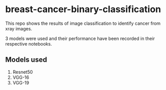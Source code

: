 # breast-cancer-binary-classification

This repo shows the results of image classification to identify cancer from xray images.

3 models were used and their performance have been recorded in their respective notebooks.

## Models used
1. Resnet50
2. VGG-16
3. VGG-19
